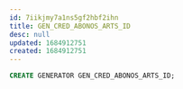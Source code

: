 ```yaml
---
id: 7iikjmy7a1ns5gf2hbf2ihn
title: GEN_CRED_ABONOS_ARTS_ID
desc: null
updated: 1684912751
created: 1684912751
---
```



```sql
CREATE GENERATOR GEN_CRED_ABONOS_ARTS_ID;
```
